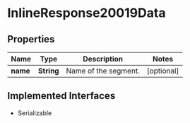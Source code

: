 

# InlineResponse20019Data


## Properties

Name | Type | Description | Notes
------------ | ------------- | ------------- | -------------
**name** | **String** | Name of the segment. |  [optional]


## Implemented Interfaces

* Serializable



